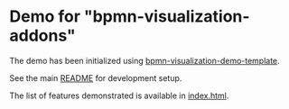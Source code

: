 # Demo for "bpmn-visualization-addons"

The demo has been initialized using [bpmn-visualization-demo-template](https://github.com/process-analytics/bpmn-visualization-demo-template/).

See the main [README](../../README.md) for development setup.

The list of features demonstrated is available in [index.html](./index.html).
